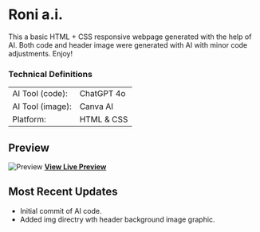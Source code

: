# Roni a.i.
This a basic HTML + CSS responsive webpage generated with the help of AI. Both code and header image were generated with AI with minor code adjustments. Enjoy!

### Technical Definitions
| | |
| -------- | ------- |
| AI Tool (code):  | ChatGPT 4o |
| AI Tool (image):  | Canva AI |
| Platform: | HTML & CSS    |


## Preview
![Preview](https://stagingproject.com/previews/ronni-ai.png)
**[View Live Preview](https://roni-ai.stagingproject.com/)**


## Most Recent Updates
- Initial commit of AI code.
- Added img directry wth header background image graphic.
